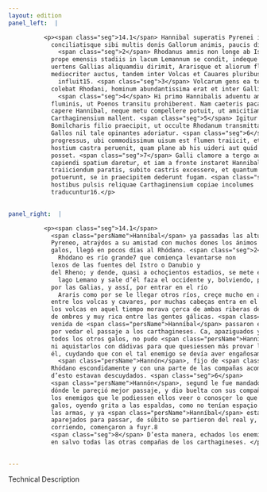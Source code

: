 ```yaml
---
layout: edition
panel_left:  |

          <p><span class="seg">14.1</span> Hannibal superatis Pyrenei iugis
            conciliatisque sibi multis donis Gallorum animis, paucis diebus ad Rhodanum uenit.
              <span class="seg">2</span> Rhodanus amnis non longe ab Istre Rhenique fontibus surgens, octingentis
            prope emensis stadiis in lacum Lemannum se condit, indeque egressus in occidentem se
            uertens Gallias aliquamdiu dirimit, Ararisque et aliorum fluminum accessione non
            mediocriter auctus, tandem inter Volcas et Cauares pluribus capitibus in mare
              influit15. <span class="seg">3</span> Volcarum gens ea tempestate circa utranque ripam
            colebat Rhodani, hominum abundantissima erat et inter Gallicas gentes opulentissima.
              <span class="seg">4</span> Hi primo Hannibalis aduentu amnem transgressi constiterant in ripa
            fluminis, ut Poenos transitu prohiberent. Nam caeteris pacatis Gallis hos neque donis
            capere Hannibal, neque metu compellere potuit, ut amicitiam experiri quam uim
            Carthaginensium mallent. <span class="seg">5</span> Igitur dolis cum tali hoste agendum ratus, Hannoni
            Bomilcharis filio praecipit, ut occulte Rhodanum transmittat, et cum parte copiarum
            Gallos nil tale opinantes adoriatur. <span class="seg">6</span> Is ut imperatum erat, longiore itinere
            progressus, ubi commodissimum uisum est flumen traiicit, et circumductis copiis prius ad
            hostium castra peruenit, quam plane ab his uideri aut quid rei gereretur cognosci
            posset. <span class="seg">7</span> Galli clamore a tergo audito, cum neque consilii habendi neque arma
            capiendi spatium daretur, et iam a fronte instaret Hannibal pluribus nauigiis ad
            traiiciendum paratis, subito castris excessere, et quantum cursu ac uiribus efficere
            potuerunt, se in praecipitem dederunt fugam. <span class="seg">8</span> Sic igitur ex aduersa ripa
            hostibus pulsis reliquae Carthaginensium copiae incolumes
            traducuntur16.</p>
        

panel_right:  |

          <p><span class="seg">14.1</span>
            <span class="persName">Hanníbal</span> ya passadas las alturas del
            Pyreneo, atraýdos a su amistad con muchos dones los ánimos de los
            galos, llegó en pocos días al Rhódano. <span class="seg">2</span> El
              Rhódano es río grande7 que comiença levantarse non
            lexos de las fuentes del Istro o Danubio y
            del Rheno; y dende, quasi a ochoçientos estadios, se mete en el
              lago Lemano y sale d’él faza el occidente y, bolviendo, passa
            por las Galias, y assí, por entrar en el río
              Araris como por se le llegar otros ríos, creçe mucho en aguas; al cabo,
            entre los volcas y cavares, por muchas cabeças entra en el mar. <span class="seg">3</span> La gente de
            los volcas en aquel tiempo morava çerca de ambas riberas del Rhódano y era muy abundante
            de ombres y muy rica entre las gentes gálicas. <span class="seg">4</span> Aquestos en la primera
            venida de <span class="persName">Hanníbal</span> passaron el río y detoviéronse ende en la ribera
            por vedar el passaje a los carthagineses. Ca, apaziguados ya
            todos los otros galos, no pudo <span class="persName">Hanníbal</span> compelir a éstos con miedo
            ni aquistarlos con dádivas para que quesiessen más provar la amistad de los carthagineses que la fuerça. <a href="" target="new"><img src="../public/images/1491/1491.jpg"/></a>[168r,b] <span class="seg">5</span> Assí que
            él, cuydando que con el tal enemigo se devía aver engañosamente, mandó a
              <span class="persName">Hannón</span>, fijo de <span class="persName">Bomílcar</span>, que passasse el
            Rhódano escondidamente y con una parte de las compañas acometa a los galos mientra que
            d’esto estavan descuydados. <span class="seg">6</span>
            <span class="persName">Hannón</span>, segund le fue mandado, yendo rodeando, passó el río por
            dónde le pareçió mejor passaje, y dio buelta con sus compañas y llegó primero al real de
            los enemigos que le podiessen ellos veer o conosçer lo que se fazía. <span class="seg">7</span> Los
            galos, oyendo grita a las espaldas, como no tenían espaçio de aver consejo, nin de tomar
            las armas, y ya <span class="persName">Hanníbal</span> estava a la fruente con muchos navíos
            aparejados para passar, de súbito se partieron del real y, quanto más podieron yr
            corriendo, començaron a fuyr.8
            <span class="seg">8</span> D’esta manera, echados los enemigos de la ribera contraria, passaron el río
            en salvo todas las otras compañas de los carthagineses. </p>
        

---
```


Technical Description 